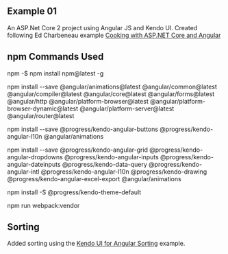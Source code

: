 ﻿## Example 01

An ASP.Net Core 2 project using Angular JS and Kendo UI.   Created following Ed Charbeneau example [Cooking with ASP.NET Core and Angular](http://www.telerik.com/blogs/cooking-with-aspnet-core-and-angular-2)

## npm Commands Used

npm -$ npm install npm@latest -g

npm install --save @angular/animations@latest @angular/common@latest @angular/compiler@latest @angular/core@latest @angular/forms@latest @angular/http @angular/platform-browser@latest @angular/platform-browser-dynamic@latest @angular/platform-server@latest @angular/router@latest

npm install --save @progress/kendo-angular-buttons @progress/kendo-angular-l10n @angular/animations

npm install --save @progress/kendo-angular-grid @progress/kendo-angular-dropdowns @progress/kendo-angular-inputs @progress/kendo-angular-dateinputs @progress/kendo-data-query @progress/kendo-angular-intl @progress/kendo-angular-l10n @progress/kendo-drawing @progress/kendo-angular-excel-export @angular/animations

npm install -S @progress/kendo-theme-default

npm run webpack:vendor


## Sorting

Added sorting using the [Kendo UI for Angular Sorting](http://www.telerik.com/kendo-angular-ui/components/grid/sorting/) example.